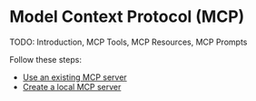 # Model Context Protocol (MCP)

TODO: Introduction, MCP Tools, MCP Resources, MCP Prompts

Follow these steps:

* [Use an existing MCP server](./use-existing-mcp/)
* [Create a local MCP server](./create-local-mcp/)
